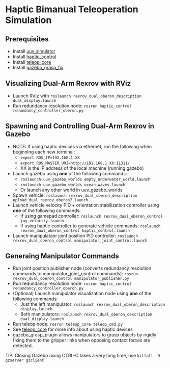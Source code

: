 # Haptic Bimanual Teleoperation Simulation

## Prerequisites
- Install [uuv_simulator](https://uuvsimulator.github.io/installation/)
- Install [haptic_control](https://github.com/stevens-armlab/haptic_control)
- Install [teleop_core](https://github.com/stevens-armlab/teleop_core)
- Install [gazebo_grasp_fix](https://github.com/JenniferBuehler/gazebo-pkgs)

## Visualizing Dual-Arm Rexrov with RViz
- Launch RViz with `roslaunch rexrov_dual_oberon_description dual_display.launch`
- Run redundancy resolution node: `rosrun haptic_control redundancy_controller_oberon.py `

## Spawning and Controlling Dual-Arm Rexrov in Gazebo
- NOTE: If using haptic devices via ethernet, run the following when beginning each new terminal:
  - `export ROS_IP=192.168.1.XX`
  - `export ROS_MASTER_URI=http://192.168.1.XX:11311/`
  - XX is the IP address of the local machine (running gazebo)
- Launch gazebo using **one** of the following commands:
  - `roslaunch uuv_gazebo_worlds empty_underwater_world.launch`
  - `roslaunch uuv_gazebo_worlds ocean_waves.launch`
  - Or launch any other world in uuv_gazebo_worlds
- Spawn vehicle: `roslaunch rexrov_dual_oberon_description upload_dual_rexrov_oberon7.launch`
- Launch vehicle velocity PID + orientation stabilization controller using **one** of the following commands:
  - If using gamepad controller: `roslaunch rexrov_dual_oberon_control joy_velocity.launch`
  - If using haptic controller to generate vehicle commands: `roslaunch rexrov_dual_oberon_control haptic_control.launch`
- Launch manipulataor joint position PID controller: `roslaunch rexrov_dual_oberon_control manipulator_joint_control.launch`

## Generaing Manipulator Commands
- Run joint position publisher node (converts redundancy resolution commands to manipulator_joint_control commands): `rosrun rexrov_dual_oberon_control manipulator_publisher.py`
- Run redundancy resolution node: `rosrun haptic_control redundancy_controller_oberon.py `
- (Optional) Launch manipulator visualization node using **one** of the following commands:
  - Just the left manipulator: `roslaunch rexrov_dual_oberon_description display.launch`
  - Both manipulators: `roslaunch rexrov_dual_oberon_description dual_display.launch`
- Run teleop node: `rosrun teleop_core teleop_cmd.py`
- See [teleop_core](https://github.com/stevens-armlab/teleop_core) for more info about using haptic devices
- gazebo_grasp_plugin allows manipulators to grasp objects by rigidly fixing them to the gripper links when opposing contact forces are detected.

TIP: Closing Gazebo using CTRL-C takes a very long time, use `killall -9 gzserver gzclient`